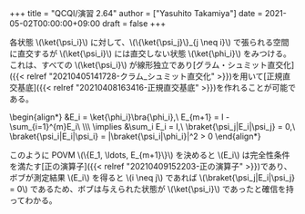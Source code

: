 +++
title = "QCQI/演習 2.64"
author = ["Yasuhito Takamiya"]
date = 2021-05-02T00:00:00+09:00
draft = false
+++

各状態 \\(\ket{\psi\_i}\\) に対して、\\(\\{\ket{\psi\_j}\\}\_{j \neq i}\\) で張られる空間に直交するが \\(\ket{\psi\_i}\\) には直交しない状態 \\(\ket{\phi\_i}\\) をみつける。これは、すべての \\(\ket{\psi\_i}\\) が線形独立であり[グラム・シュミット直交化]({{< relref "20210405141728-クラム_シュミット直交化" >}})を用いて[正規直交基底]({{< relref "20210408163416-正規直交基底" >}})を作れることが可能である。

\begin{align\*}
&E\_i = \ket{\phi\_i}\bra{\phi\_i},\ E\_{m+1} = I - \sum\_{i=1}^{m}E\_i\ \\\\\\
\implies &\sum\_i E\_i = I,\ \braket{\psi\_j|E\_i|\psi\_j} = 0,\ \braket{\psi\_i|E\_i|\psi\_i} = |\braket{\psi\_i|\phi\_i}|^2 > 0
\end{align\*}

このように POVM \\(\\{E\_1, \ldots, E\_{m+1}\\}\\) を決めると \\(E\_i\\) は完全性条件を満たす[正の演算子]({{< relref "20210409152203-正の演算子" >}})であり、ボブが測定結果 \\(E\_i\\) を得ると \\(i \neq j\\) であれば \\(\braket{\psi\_j|E\_i|\psi\_j} = 0\\) であるため、ボブは与えられた状態が \\(\ket{\psi\_i}\\) であったと確信を持ってわかる。
